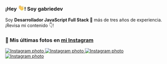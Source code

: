 <h3>¡Hey <img src="https://raw.githubusercontent.com/ABSphreak/ABSphreak/master/gifs/Hi.gif" width="20px" decondig="async">! Soy gabriedev</h3>

<p>Soy <strong>Desarrollador JavaScript Full Stack 🚀</strong> más de tres años de experiencia.<br />¡Revisa mi contenido 👇!</p>

### 📸 Mis últimas fotos en [mi Instagram](https://instagram.com/gabrie.dev)


<a href='https://instagram.com/p/C1UpuSGLQiG' target='_blank'>
  <img width='20%' src='https://instagram.fedi1-1.fna.fbcdn.net/v/t51.2885-15/412513918_1325803934584302_4400498733289087214_n.jpg?stp=dst-jpg_e15&_nc_ht=instagram.fedi1-1.fna.fbcdn.net&_nc_cat=106&_nc_ohc=WGWsVrKt2doAX_Ra58t&edm=APU89FABAAAA&ccb=7-5&oh=00_AfCQTN9Tq0-mRfi7wTip1Qn5t3DyS4ydlS84YTN0ulHTHA&oe=65AB8400&_nc_sid=bc0c2c' alt='Instagram photo' />
</a>
<a href='https://instagram.com/p/CzMY3lzxgmx' target='_blank'>
  <img width='20%' src='https://instagram.fedi1-1.fna.fbcdn.net/v/t51.2885-15/398916226_819142863293745_2426123683154743297_n.webp?stp=dst-jpg_e35&_nc_ht=instagram.fedi1-1.fna.fbcdn.net&_nc_cat=109&_nc_ohc=jvmxasAoO9AAX_g0Qlv&edm=APU89FABAAAA&ccb=7-5&oh=00_AfC_YDpQzybBruQ40ltIUuEeltkoZIhTxl2VIZe0XwuYKA&oe=65AC1329&_nc_sid=bc0c2c' alt='Instagram photo' />
</a>
<a href='https://instagram.com/p/CygbQv4uqxM' target='_blank'>
  <img width='20%' src='https://instagram.fedi1-1.fna.fbcdn.net/v/t51.2885-15/391525959_236593062741789_5868561716480810596_n.webp?stp=dst-jpg_e35&_nc_ht=instagram.fedi1-1.fna.fbcdn.net&_nc_cat=109&_nc_ohc=tMw6cVXVYG4AX_hkaWE&edm=APU89FABAAAA&ccb=7-5&oh=00_AfC9DUlI8KFTKYvjorcANcHoP5BKTGcggNGZxa5y4hvzGw&oe=65AC1FE5&_nc_sid=bc0c2c' alt='Instagram photo' />
</a>
<a href='https://instagram.com/p/CxTmOF6vN8M' target='_blank'>
  <img width='20%' src='https://instagram.fedi1-1.fna.fbcdn.net/v/t51.2885-15/378565944_323878180141713_8920720304536029091_n.jpg?stp=dst-jpg_e15&_nc_ht=instagram.fedi1-1.fna.fbcdn.net&_nc_cat=109&_nc_ohc=hvIP5U0mZjwAX9esS89&edm=APU89FABAAAA&ccb=7-5&oh=00_AfA7Pw_8EKEAcMHRXxXPw2MZjed5s1Is0T8is7Q2usDbtg&oe=65AD0C58&_nc_sid=bc0c2c' alt='Instagram photo' />
</a>
